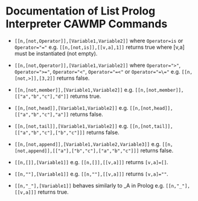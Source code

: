 # Documentation of List Prolog Interpreter CAWMP Commands

* `[[n,[not,Operator]],[Variable1,Variable2]]` where `Operator=is` or `Operator="="` e.g. `[[n,[not,is]],[[v,a],1]]` returns true where [v,a] must be instantiated (not empty).

* `[[n,[not,Operator]],[Variable1,Variable2]]` where `Operator=">"`, `Operator=">="`, `Operator="<"`, `Operator="=<"` or `Operator="=\="` e.g. `[[n,[not,>]],[3,2]]` returns false.

* `[[n,[not,member]],[Variable1,Variable2]]` e.g. `[[n,[not,member]],[["a","b","c"],"d"]]` returns true.

* `[[n,[not,head]],[Variable1,Variable2]]` e.g. `[[n,[not,head]],[["a","b","c"],"a"]]` returns false.

* `[[n,[not,tail]],[Variable1,Variable2]]` e.g. `[[n,[not,tail]],[["a","b","c"],["b","c"]]]` returns false.

* `[[n,[not,append]],[Variable1,Variable2,Variable3]]` e.g. `[[n,[not,append]],[["a"],["b","c"],["a","b","c"]]]` returns false.

* `[[n,[]],[Variable1]]` e.g. `[[n,[]],[[v,a]]]` returns `[v,a]=[]`.

* `[[n,""],[Variable1]]` e.g. `[[n,""],[[v,a]]]` returns `[v,a]=""`.

* `[[n,"_"],[Variable1]]` behaves similarly to _A in Prolog e.g. `[[n,"_"],[[v,a]]]` returns true.

